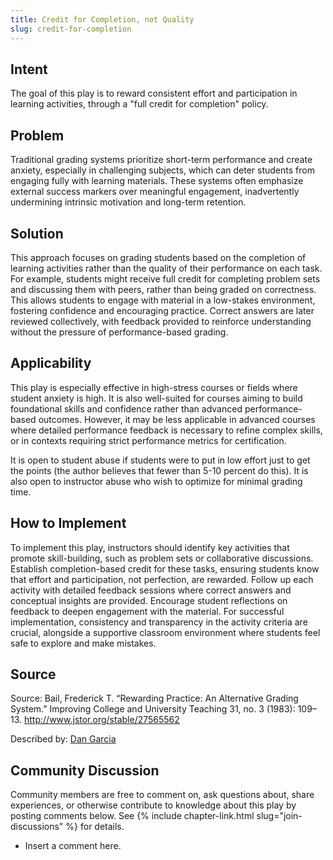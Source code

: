 ```yaml
---
title: Credit for Completion, not Quality
slug: credit-for-completion
---
```

## Intent

The goal of this play is to reward consistent effort and participation in learning activities, through a "full credit for completion" policy.

## Problem

Traditional grading systems prioritize short-term performance and create anxiety, especially in challenging subjects, which can deter students from engaging fully with learning materials. These systems often emphasize external success markers over meaningful engagement, inadvertently undermining intrinsic motivation and long-term retention.

## Solution

This approach focuses on grading students based on the completion of learning activities rather than the quality of their performance on each task. For example, students might receive full credit for completing problem sets and discussing them with peers, rather than being graded on correctness. This allows students to engage with material in a low-stakes environment, fostering confidence and encouraging practice. Correct answers are later reviewed collectively, with feedback provided to reinforce understanding without the pressure of performance-based grading.

## Applicability

This play is especially effective in high-stress courses or fields where student anxiety is high. It is also well-suited for courses aiming to build foundational skills and confidence rather than advanced performance-based outcomes. However, it may be less applicable in advanced courses where detailed performance feedback is necessary to refine complex skills, or in contexts requiring strict performance metrics for certification.

It is open to student abuse if students were to put in low effort just to get the points (the author believes that fewer than 5-10 percent do this). It is also open to instructor abuse who wish to optimize for minimal grading time.

## How to Implement

To implement this play, instructors should identify key activities that promote skill-building, such as problem sets or collaborative discussions. Establish completion-based credit for these tasks, ensuring students know that effort and participation, not perfection, are rewarded. Follow up each activity with detailed feedback sessions where correct answers and conceptual insights are provided. Encourage student reflections on feedback to deepen engagement with the material. For successful implementation, consistency and transparency in the activity criteria are crucial, alongside a supportive classroom environment where students feel safe to explore and make mistakes.

## Source

Source: Bail, Frederick T. “Rewarding Practice: An Alternative Grading System.” Improving College and University Teaching 31, no. 3 (1983): 109–13. <http://www.jstor.org/stable/27565562>

Described by: [Dan Garcia](http://www.cs.berkeley.edu/~ddgarcia/)

## Community Discussion

Community members are free to comment on, ask questions about, share
experiences, or otherwise contribute to knowledge about this play by
posting comments below.
See {% include chapter-link.html slug="join-discussions" %} for details.

* Insert a comment here.
